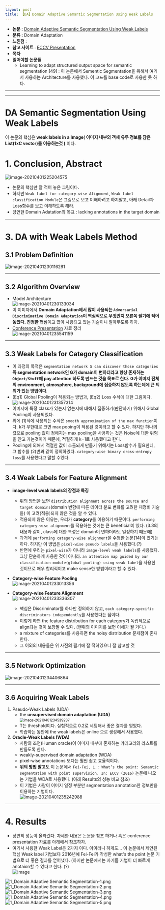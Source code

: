 ```yaml
---
layout: post
title: 【DA】Domain Adaptive Semantic Segmentation Using Weak Labels
---
```


- **논문** : [Domain Adaptive Semantic Segmentation Using Weak Labels](https://arxiv.org/abs/2007.15176)
- **분류** : Domain Adaptation
- **느낀점** : 
- **참고 사이트** : [ECCV Presentation](https://www.youtube.com/watch?v=1ZKbZj8it-A)
- **목차**
- **일어야할 논문들**
  - Learning to adapt structured output space for semantic segmentation [49] : 이 논문에서 Sementic Segmentation을 위해서 여기서 사용하는 Architecture를 사용했다. 이 코드를 base code로 사용한 듯 하다. 



---

---

# DA Semantic Segmentation Using Weak Labels

이 논문의 핵심은 **weak labels in a Image( 이미지 내부의 객체 유무 정보를 담은 List(1xC vector)를 이용하는것 )** 이다. 

# 1. Conclusion, Abstract

![image-20210401225204575](https://github.com/junha1125/Imgaes_For_GitBlog/blob/master/Typora-rcv/image-20210401225204575.png?raw=tru)

- 논문의 핵심만 잘 적어 놓은 그림이다.
- 하지만 `Weak label for category-wise Alignment`, `Weak label classification Module`은 그림으로 보고 이해하려고 하지말고, 아래 Detail과 Loss함수를 보고 이해하도록 해라.
- 당연한 Domain Adatation의 목표 : lacking annotations in the target domain



---

# 3. DA with Weak Labels Method 

## 3.1 Problem Definition

![image-20210401230116281](https://github.com/junha1125/Imgaes_For_GitBlog/blob/master/Typora-rcv/image-20210401230116281.png?raw=tru)



---

## 3.2 Algorithm Overview

- Model Architecture    
  ![image-20210401230133034](https://github.com/junha1125/Imgaes_For_GitBlog/blob/master/Typora-rcv/image-20210401230133034.png?raw=tru)
- 이 이미지에서 **Domain Adaptation에서 많이 사용되는 `Adversarial Discriminative Domain Adaptation`이 핵심적으로 무엇인지 오른쪽 필기에 적어 놓았다. 진정한 핵심**이고 많이 사용되고 있는 기술이니 알아두도록 하자.
- [Conference Presentation](https://www.youtube.com/watch?v=1ZKbZj8it-A) 자료 정리    
  ![image-20210401235541159](https://github.com/junha1125/Imgaes_For_GitBlog/blob/master/Typora-rcv/image-20210401235541159.png?raw=tru)



---

## 3.3 Weak Labels for Category Classification

- 이 과정의 목적은 `segmentation network G can discover those categories` **즉 segmentation network인 G가 domain이 변하더라고 항상 존재하는 `Object/Stuff`에 pay attention 하도록 만드는 것을 목표로 한다. G가 이미지 전체의 environment, atmosphere, background에 집중하지 않도록 하는데에 큰 의의가 있는 방법이다.** 
- (Eq1) Global Pooling이 적용되는 방법과, (Eq2) Loss 수식에 대한 그림이다.   
  ![image-20210401231357314](https://github.com/junha1125/Imgaes_For_GitBlog/blob/master/Typora-rcv/image-20210401231357314.png?raw=tru)
- 이미지에 특정 class가 있는지 없는지에 대해서 집중하기(판단하기) 위해서 Global Pooling이 사용되었다.
- 위에 (1)식에 사용되는 수식은 `smooth approximation of the max function`이다. k가 무한대로 크면 max pooing이 적용된 것이라고 할 수 있다. 하지만 하나의 값으로 pooling 값이 정해지는 max pooling을 사용하는 것은 Noise에 대한 위험을 안고 가는것이기 때문에, 적절하게 k=1로 사용했다고 한다.
- Pooling에 의해서 적절한 값이 추출되게 만들기 위해서는 Loss함수가 필요한데, 그 함수를 (2)번과 같이 정의하였다. `category-wise binary cross-entropy loss`를 사용했다고 말할 수있다. 



---

## 3.4 Weak Labels for Feature Alignment

- **image-level weak labels의 장점과 특징**
  - 위의 방법을 보면 `distribution alignment across the source and target domains`(domain 변함에 따른 데이터 분포 변화를 고려한 재정비 기술들) 이 고려(적용)되지 않은 것을 알 수 있다. 
  - 적용되지 않은 이유는, 우리가 **category**를 이용하기 때문이다. `performing category-wise alignment`를 적용하는 것에는 큰 beneficial이 있다. (3.3의 내용과 같이, class에 대한 특성은 domain이 변하더라도 일정하기 때문에)
  - 과거에 `performing category-wise alignment`을 수행한 논문[14]이 있기는 하다. 하지만 이 방법은 `pixel-wise pseudo labels`을 사용했다.(?) 
  - 반면에 우리는 `pixel-wise`가 아니라 `image-level weak labels`를 사용했다. 그냥 단순하게 사용한 것이 아니라. `an attention map guided by our classification module(global pooling) using weak label`을 사용한 것이므로 매우 합리적이고 make sense한 방법이라고 할 수 있다. 
- **Category-wise Feature Pooling**   
  ![image-20210401233013356](https://github.com/junha1125/Imgaes_For_GitBlog/blob/master/Typora-rcv/image-20210401233013356.png?raw=tru)

- **Category-wise Feature Alignment**    
  ![image-20210401233336307](https://github.com/junha1125/Imgaes_For_GitBlog/blob/master/Typora-rcv/image-20210401233336307.png?raw=tru)
  - 핵심은 Discriminator를 하나만 정의하지 않고, `each category-specific discriminators independently`를 사용했다는 점이다. 
  - 이렇게 하면 the feature distribution for each category가 독립적으로 align되는 것이 보장될 수 있다. (맨위의 이미지를 보면 이해가 될 거다.)
  - a mixture of categories를 사용하면  the noisy distribution 문제점이 존재한다. 
  - 그 이외의 내용들은 위 사진의 필기에 잘 적혀있으니 잘 참고할 것



---

## 3.5 Network Optimization

![image-20210401234406864](https://github.com/junha1125/Imgaes_For_GitBlog/blob/master/Typora-rcv/image-20210401234406864.png?raw=tru)



---

## 3.6 Acquiring Weak Labels

1. Pseudo-Weak Labels (UDA)
   - the **unsupervised domain adaptation (UDA)**   
     <img src="https://github.com/junha1125/Imgaes_For_GitBlog/blob/master/Typora-rcv/image-20210401234539237.png?raw=tru" alt="image-20210401234539237" style="zoom:80%;" />
   - T는 threshold이다. 실험적으로 0.2로 세팅해서 좋은 결과를 얻었다. 
   - 학습하는 동안에 the weak labels은 online 으로 생성해서 사용했다. 
2. **Oracle-Weak Labels (WDA)**
   - 사람의 조언(Human oracle)이 이미지 내부에 존재하는 카테고리의 리스트를 만들도록 한다. 
   -  weakly-supervised domain adaptation (WDA)
   - pixel-wise annotations 보다는 훨씬 쉽고 효율적이다. 
   - **위의 방법 말고도** 이 논문에서 `Fei-Fei, L.: What’s the point: Semantic segmentation with point supervision. In: ECCV (2016)` 논문에 나오는 기법을 WDA로 사용했다. (아래 Results의 성능 비교 참조) 
   - 이 기법은 사람이 이미지 일정 부분만 segmentation annotation한 정보만을 이용하는 기법이다.    
     ![image-20210401235242988](https://github.com/junha1125/Imgaes_For_GitBlog/blob/master/Typora-rcv/image-20210401235242988.png?raw=tru)





---

# 4. Results

- 당연히 성능이 올라갔다. 자세한 내용은 논문을 참조 하거나 혹은 conference presentation 자료를 아래에서 참조하자. 
- 여기서 사용한 Weak Label은 2가지 이다. 아이러니 하게도... 이 논문에서 제안된 핵심 Weak label 기법보다 2016년에 Fei-Fei가 작성한 what's the point 논문 기법으로 더 좋은 결과를 얻어냈다. (하지만 논문에서는 자기들 기법이 더 빠르게 anotaion할 수 있다고 한다. (?)  
  ![image](https://user-images.githubusercontent.com/46951365/113387752-e1bd8100-93c7-11eb-96ac-4f7382fcd9d2.png)  
  


![1_Domain Adaptive Semantic Segmentation-1.png](https://github.com/junha1125/Imgaes_For_GitBlog/blob/master/2021-3/1_Domain%20Adaptive%20Semantic%20Segmentation/1_Domain%20Adaptive%20Semantic%20Segmentation-1.png?raw=true)
![1_Domain Adaptive Semantic Segmentation-2.png](https://github.com/junha1125/Imgaes_For_GitBlog/blob/master/2021-3/1_Domain%20Adaptive%20Semantic%20Segmentation/1_Domain%20Adaptive%20Semantic%20Segmentation-2.png?raw=true)
![1_Domain Adaptive Semantic Segmentation-3.png](https://github.com/junha1125/Imgaes_For_GitBlog/blob/master/2021-3/1_Domain%20Adaptive%20Semantic%20Segmentation/1_Domain%20Adaptive%20Semantic%20Segmentation-3.png?raw=true)
![1_Domain Adaptive Semantic Segmentation-4.png](https://github.com/junha1125/Imgaes_For_GitBlog/blob/master/2021-3/1_Domain%20Adaptive%20Semantic%20Segmentation/1_Domain%20Adaptive%20Semantic%20Segmentation-4.png?raw=true)
![1_Domain Adaptive Semantic Segmentation-5.png](https://github.com/junha1125/Imgaes_For_GitBlog/blob/master/2021-3/1_Domain%20Adaptive%20Semantic%20Segmentation/1_Domain%20Adaptive%20Semantic%20Segmentation-5.png?raw=true)







